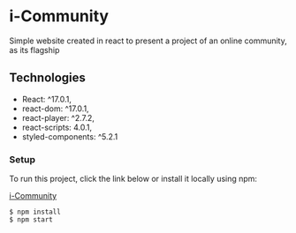 # i-Community

Simple website created in react to present a project of an online community, as its flagship

## Technologies

- React: ^17.0.1,
- react-dom: ^17.0.1,
- react-player: ^2.7.2,
- react-scripts: 4.0.1,
- styled-components: ^5.2.1

### Setup

To run this project, click the link below or install it locally using npm:

[i-Community](https://i-community.netlify.app/)

```
$ npm install
$ npm start
```
